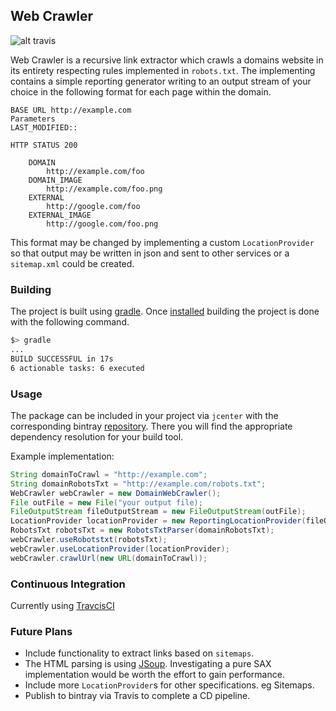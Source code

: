 ## Web Crawler

![alt travis](https://travis-ci.org/Frog-Front/web-crawler.svg?branch=master)

Web Crawler is a recursive link extractor which crawls a domains website in its entirety respecting rules implemented in `robots.txt`. The implementing contains a simple reporting generator writing to an output stream of your choice in the following format for each page within the domain.

```
BASE URL http://example.com
Parameters
LAST_MODIFIED::

HTTP STATUS 200

	DOMAIN
		http://example.com/foo
	DOMAIN_IMAGE
		http://example.com/foo.png
	EXTERNAL
		http://google.com/foo
	EXTERNAL_IMAGE
		http://google.com/foo.png
```
This format may be changed by implementing a custom `LocationProvider` so that output may be written in json and sent to other services or a `sitemap.xml` could be created.

### Building
The project is built using [gradle](https://gradle.org/). Once [installed](https://gradle.org/install/) building the project is done with the following command.

```bash
$> gradle
...
BUILD SUCCESSFUL in 17s
6 actionable tasks: 6 executed
```

### Usage
The package can be included in your project via `jcenter` with the corresponding bintray [repository](https://bintray.com/cuzz22000/com.frogfront/web-crawler/). There you will find the appropriate dependency resolution for your build tool. 

Example implementation:

```java
String domainToCrawl = "http://example.com";
String domainRobotsTxt = "http://example.com/robots.txt";
WebCrawler webCrawler = new DomainWebCrawler();
File outFile = new File("your output file);
FileOutputStream fileOutputStream = new FileOutputStream(outFile);
LocationProvider locationProvider = new ReportingLocationProvider(fileOutputStream);
RobotsTxt robotsTxt = new RobotsTxtParser(domainRobotsTxt);
webCrawler.useRobotstxt(robotsTxt);		
webCrawler.useLocationProvider(locationProvider);
webCrawler.crawlUrl(new URL(domainToCrawl));

```

### Continuous Integration
Currently using [TravcisCI](https://travis-ci.org/github/Frog-Front/web-crawler/)

### Future Plans

 - Include functionality to extract links based on `sitemaps`.
 - The HTML parsing is using [JSoup](https://jsoup.org/). Investigating a pure SAX implementation would be worth the effort to gain performance.
 - Include more `LocationProvider`s for other specifications. eg Sitemaps.
 - Publish to bintray via Travis to complete a CD pipeline.

